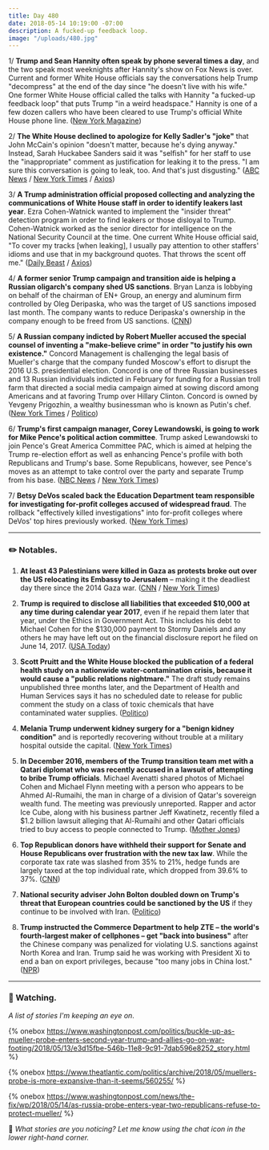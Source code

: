 ```yaml
---
title: Day 480
date: 2018-05-14 10:19:00 -07:00
description: A fucked-up feedback loop.
image: "/uploads/480.jpg"
---
```


1/ **Trump and Sean Hannity often speak by phone several times a day**, and the two speak most weeknights after Hannity's show on Fox News is over. Current and former White House officials say the conversations help Trump "decompress" at the end of the day since "he doesn't live with his wife." One former White House official called the talks with Hannity "a fucked-up feedback loop" that puts Trump "in a weird headspace." Hannity is one of a few dozen callers who have been cleared to use Trump's official White House phone line. ([New York Magazine](http://nymag.com/daily/intelligencer/2018/05/sean-hannity-donald-trump-late-night-calls.html))

2/ **The White House declined to apologize for Kelly Sadler's "joke"** that John McCain's opinion "doesn't matter, because he's dying anyway." Instead, Sarah Huckabee Sanders said it was "selfish" for her staff to use the "inappropriate" comment as justification for leaking it to the press. "I am sure this conversation is going to leak, too. And that's just disgusting." ([ABC News](https://abcnews.go.com/Politics/sanders-scolded-white-house-staff-leak-called-mccain/story?id=55116869) / [New York Times](https://www.nytimes.com/2018/05/11/us/politics/mccain-kelly-sadler-comments.html) / [Axios](https://www.axios.com/white-house-sarah-sanders-john-mccain-kelly-sadler-8a4e33f7-c2bd-4cc6-aebd-57594d7ab4f4.html))

3/ **A Trump administration official proposed collecting and analyzing the communications of White House staff in order to identify leakers last year**. Ezra Cohen-Watnick wanted to implement the "insider threat" detection program in order to find leakers or those disloyal to Trump. Cohen-Watnick worked as the senior director for intelligence on the National Security Council at the time. One current White House official said, "To cover my tracks \[when leaking\], I usually pay attention to other staffers' idioms and use that in my background quotes. That throws the scent off me." ([Daily Beast](https://www.thedailybeast.com/white-house-aides-plan-to-stop-leaks-spy-on-his-co-workers) / [Axios](https://www.axios.com/trump-white-house-leakers-leak-about-leaking-dae05b8e-e792-41a7-bb74-c2756b542cd0.html))

4/ **A former senior Trump campaign and transition aide is helping a Russian oligarch's company shed US sanctions**. Bryan Lanza is lobbying on behalf of the chairman of EN\+ Group, an energy and aluminum firm controlled by Oleg Deripaska, who was the target of US sanctions imposed last month. The company wants to reduce Deripaska's ownership in the company enough to be freed from US sanctions. ([CNN](https://www.cnn.com/2018/05/12/politics/washington-lobbying-trump-era/index.html))

5/ **A Russian company indicted by Robert Mueller accused the special counsel of inventing a "make-believe crime" in order "to justify his own existence."** Concord Management is challenging the legal basis of Mueller's charge that the company funded Moscow's effort to disrupt the 2016 U.S. presidential election. Concord is one of three Russian businesses and 13 Russian individuals indicted in February for funding for a Russian troll farm that directed a social media campaign aimed at sowing discord among Americans and at favoring Trump over Hillary Clinton. Concord is owned by Yevgeny Prigozhin, a wealthy businessman who is known as Putin's chef. ([New York Times](https://www.nytimes.com/aponline/2018/05/14/us/politics/ap-us-trump-russia-probe.html) / [Politico](https://www.politico.com/story/2018/05/14/russian-firm-robert-mueller-charge-disputed-585645))

6/ **Trump's first campaign manager, Corey Lewandowski, is going to work for Mike Pence's political action committee**. Trump asked Lewandowski to join Pence's Great America Committee PAC, which is aimed at helping the Trump re-election effort as well as enhancing Pence's profile with both Republicans and Trump's base. Some Republicans, however, see Pence's moves as an attempt to take control over the party and separate Trump from his base. ([NBC News](https://www.nbcnews.com/politics/politics-news/lewandowski-join-pence-s-political-action-committee-n874001) / [New York Times](https://www.nytimes.com/2018/05/14/us/politics/pence-trump-midterms.html))

7/ **Betsy DeVos scaled back the Education Department team responsible for investigating for-profit colleges accused of widespread fraud**. The rollback "effectively killed investigations" into for-profit colleges where DeVos' top hires previously worked. ([New York Times](https://www.nytimes.com/2018/05/13/business/education-department-for-profit-colleges.html))

---

### ✏️ Notables.

1. **At least 43 Palestinians were killed in Gaza as protests broke out over the US relocating its Embassy to Jerusalem** – making it the deadliest day there since the 2014 Gaza war. ([CNN](https://www.cnn.com/2018/05/14/politics/jerusalem-us-embassy-trump-intl/index.html) / [New York Times](https://www.nytimes.com/2018/05/14/world/middleeast/gaza-protests-palestinians-us-embassy.html))

2. **Trump is required to disclose all liabilities that exceeded $10,000 at any time during calendar year 2017**, even if he repaid them later that year, under the Ethics in Government Act. This includes his debt to Michael Cohen for the $130,000 payment to Stormy Daniels and any others he may have left out on the financial disclosure report he filed on June 14, 2017. ([USA Today](https://www.usatoday.com/story/opinion/2018/05/14/donald-trump-stormy-daniels-michael-cohen-financial-disclosure-column/605893002/))

3. **Scott Pruitt and the White House blocked the publication of a federal health study on a nationwide water-contamination crisis, because it would cause a "public relations nightmare."** The draft study remains unpublished three months later, and the Department of Health and Human Services says it has no scheduled date to release for public comment the study on a class of toxic chemicals that have contaminated water supplies. ([Politico](https://www.politico.com/story/2018/05/14/emails-white-house-interfered-with-science-study-536950))

4. **Melania Trump underwent kidney surgery for a "benign kidney condition"** and is reportedly recovering without trouble at a military hospital outside the capital. ([New York Times](https://www.nytimes.com/2018/05/14/us/politics/melania-trump-kidney-surgery.html))

5. **In December 2016, members of the Trump transition team met  with a Qatari diplomat who was recently accused in a lawsuit of attempting to bribe Trump officials**. Michael Avenatti shared photos of Michael Cohen and Michael Flynn meeting with a person who appears to be Ahmed Al-Rumaihi, the man in charge of a division of Qatar's sovereign wealth fund. The meeting was previously unreported. Rapper and actor Ice Cube, along with his business partner Jeff Kwatinetz, recently filed a $1.2 billion lawsuit alleging that Al-Rumaihi and other Qatari officials tried to buy access to people connected to Trump. ([Mother Jones](https://www.motherjones.com/politics/2018/05/qatari-investor-accused-in-bribery-plot-appears-with-michael-cohen-in-picture-posted-by-stormy-daniels-lawyer/))

6. **Top Republican donors have withheld their support for Senate and House Republicans over frustration with the new tax law**. While the corporate tax rate was slashed from 35% to 21%, hedge funds are largely taxed at the top individual rate, which dropped from 39.6% to 37%. ([CNN](https://www.cnn.com/2018/05/14/politics/gop-hedge-fund-donors-tax-law/index.html))

7. **National security adviser John Bolton doubled down on Trump's threat that European countries could be sanctioned by the US** if they continue to be involved with Iran. ([Politico](https://www.politico.com/story/2018/05/13/bolton-pompeo-trump-iran-sanctions-584206))

8. **Trump instructed the Commerce Department to help ZTE – the world's fourth-largest maker of cellphones – get "back into business"** after the Chinese company was penalized for violating U.S. sanctions against North Korea and Iran. Trump said he was working with President Xi to end a ban on export privileges, because "too many jobs in China lost." ([NPR](https://www.npr.org/sections/thetwo-way/2018/05/14/610891747/president-trump-puts-america-first-on-hold-to-save-chinese-jobs))

---

### 👀 Watching.

*A list of stories I'm keeping an eye on*.

{% onebox https://www.washingtonpost.com/politics/buckle-up-as-mueller-probe-enters-second-year-trump-and-allies-go-on-war-footing/2018/05/13/e3d15fbe-546b-11e8-9c91-7dab596e8252_story.html %}

{% onebox https://www.theatlantic.com/politics/archive/2018/05/muellers-probe-is-more-expansive-than-it-seems/560255/ %}

{% onebox https://www.washingtonpost.com/news/the-fix/wp/2018/05/14/as-russia-probe-enters-year-two-republicans-refuse-to-protect-mueller/ %}

💬 *What stories are you noticing? Let me know using the chat icon in the lower right-hand corner.*